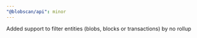 ```yaml
---
"@blobscan/api": minor
---
```


Added support to filter entities (blobs, blocks or transactions) by no rollup
